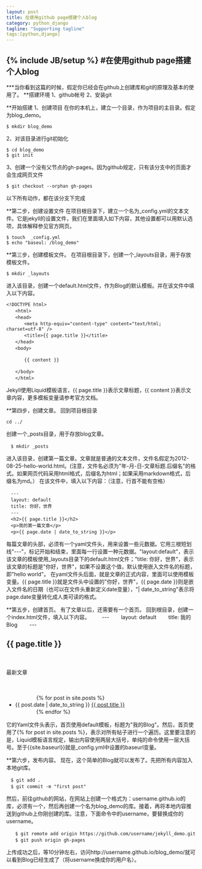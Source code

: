```yaml
---
layout: post
title: 在使用github page搭建个人blog
category: python_django
tagline: "Supporting tagline"
tags:[python,django]
---
```

{% include JB/setup %}
#在使用github page搭建个人blog
---
***当你看到这篇的时候，假定你已经会在github上创建库和git的原理及基本的使用了。
**搭建环境
1、github帐号
2、安装git

**开始搭建
1、创建项目
在你的本机上，建立一个目录，作为项目的主目录。假定为blog_demo。

```
$ mkdir blog_demo
```
2、对该目录进行git初始化

```
$ cd blog_demo
$ git init

```
3、创建一个没有父节点的gh-pages。因为github规定，只有该分支中的页面才会生成网页文件

```
$ git checkout --orphan gh-pages

```

以下所有动作，都在该分支下完成

**第二步，创建设置文件
在项目根目录下，建立一个名为_config.yml的文本文件。它是jekyll的设置文件，我们在里面填入如下内容，其他设置都可以用默认选项，具体解释参见官方网页。

```
$ touch  _config.yml
$ echo "baseul: /blog_demo"
```
**第三步，创建模板文件。
在项目根目录下，创建一个_layouts目录，用于存放模板文件。

```
$ mkdir _layouts
```
进入该目录，创建一个default.html文件，作为Blog的默认模板。并在该文件中填入以下内容。

```
<!DOCTYPE html>
　　<html>
　　<head>
　　　　<meta http-equiv="content-type" content="text/html; charset=utf-8" />
　　　　<title>{{ page.title }}</title>
　　</head>
　　<body>

　　　　{{ content }}

　　</body>
　　</html>
```
Jekyll使用Liquid模板语言，{{ page.title }}表示文章标题，{{ content }}表示文章内容，更多模板变量请参考官方文档。

**第四步，创建文章。
回到项目根目录

```
cd ../
```
创建一个_posts目录，用于存放blog文章。
```
　$ mkdir _posts
```
进入该目录，创建第一篇文章。文章就是普通的文本文件，文件名假定为2012-08-25-hello-world.html。(注意，文件名必须为"年-月-日-文章标题.后缀名"的格式。如果网页代码采用html格式，后缀名为html；如果采用markdown格式，后缀名为md。）
在该文件中，填入以下内容：（注意，行首不能有空格）

```
　---
　layout: default
　title: 你好，世界
　---
　<h2>{{ page.title }}</h2>
　<p>我的第一篇文章</p>
　<p>{{ page.date | date_to_string }}</p>
```
每篇文章的头部，必须有一个yaml文件头，用来设置一些元数据。它用三根短划线"---"，标记开始和结束，里面每一行设置一种元数据。"layout:default"，表示该文章的模板使用_layouts目录下的default.html文件；"title: 你好，世界"，表示该文章的标题是"你好，世界"，如果不设置这个值，默认使用嵌入文件名的标题，即"hello world"。
在yaml文件头后面，就是文章的正式内容，里面可以使用模板变量。{{ page.title }}就是文件头中设置的"你好，世界"，{{ page.date }}则是嵌入文件名的日期（也可以在文件头重新定义date变量），"| date_to_string"表示将page.date变量转化成人类可读的格式。

**第五步，创建首页。
有了文章以后，还需要有一个首页。
回到根目录，创建一个index.html文件，填入以下内容。
　　---
　　layout: default
　　title: 我的Blog
　　---
　　<h2>{{ page.title }}</h2>
　　<p>最新文章</p>
　　<ul>
　　　　{% for post in site.posts %}
　　　　　　<li>{{ post.date | date_to_string }} <a href="{{ site.baseurl }}{{ post.url }}">{{ post.title }}</a></li>
　　　　{% endfor %}
　　</ul>

它的Yaml文件头表示，首页使用default模板，标题为"我的Blog"。然后，首页使用了{% for post in site.posts %}，表示对所有帖子进行一个遍历。这里要注意的是，Liquid模板语言规定，输出内容使用两层大括号，单纯的命令使用一层大括号。至于{{site.baseurl}}就是_config.yml中设置的baseurl变量。

**第六步，发布内容。
现在，这个简单的Blog就可以发布了。先把所有内容加入本地git库。
```　
　$ git add .
　$ git commit -m "first post"
```
然后，前往github的网站，在网站上创建一个格式为：username.github.io的库，必须有一个，然后再创建一个名为blog_demo的库。接着，再将本地内容推送到github上你刚创建的库。注意，下面命令中的username，要替换成你的username。
```
　　$ git remote add origin https://github.com/username/jekyll_demo.git
　　$ git push origin gh-pages
```
上传成功之后，等10分钟左右，访问http://username.github.io/blog_demo/就可以看到Blog已经生成了（将username换成你的用户名）。















